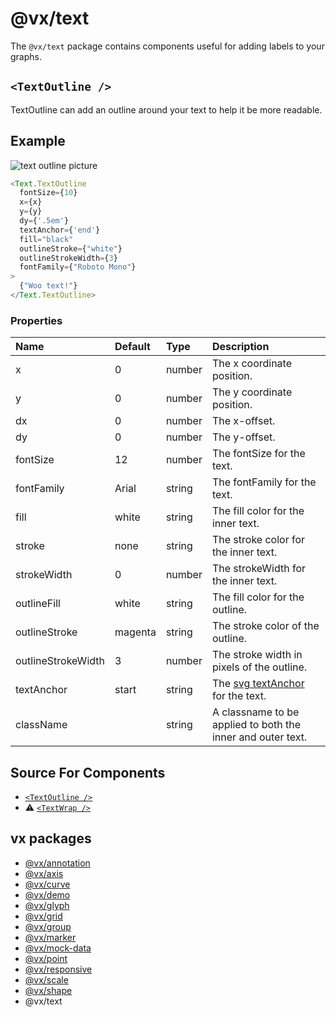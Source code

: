 # @vx/text

The `@vx/text` package contains components useful for adding labels to your graphs.

## `<TextOutline />`

TextOutline can add an outline around your text to help it be more readable.


## Example

![text outline picture](http://i.imgur.com/mpbbNTn.png)

``` js
<Text.TextOutline
  fontSize={10}
  x={x}
  y={y}
  dy={'.5em'}
  textAnchor={'end'}
  fill="black"
  outlineStroke={"white"}
  outlineStrokeWidth={3}
  fontFamily={"Roboto Mono"}
>
  {"Woo text!"}
</Text.TextOutline>
```

### Properties

|        Name        | Default |  Type  |                         Description                         |
|:------------------ |:------- |:------ |:----------------------------------------------------------- |
| x                  | 0       | number | The x coordinate position.                                  |
| y                  | 0       | number | The y coordinate position.                                  |
| dx                 | 0       | number | The x-offset.                                               |
| dy                 | 0       | number | The y-offset.                                               |
| fontSize           | 12      | number | The fontSize for the text.                                  |
| fontFamily         | Arial   | string | The fontFamily for the text.                                |
| fill               | white   | string | The fill color for the inner text.                          |
| stroke             | none    | string | The stroke color for the inner text.                        |
| strokeWidth        | 0       | number | The strokeWidth for the inner text.                         |
| outlineFill        | white   | string | The fill color for the outline.                             |
| outlineStroke      | magenta | string | The stroke color of the outline.                            |
| outlineStrokeWidth | 3       | number | The stroke width in pixels of the outline.                  |
| textAnchor         | start   | string | The [svg textAnchor](https://mzl.la/2pDkPXM) for the text.  |
| className          |         | string | A classname to be applied to both the inner and outer text. |


## Source For Components

- [`<TextOutline />`](https://github.com/hshoff/vx/blob/master/packages/vx-text/src/text/TextOutline.js)
- :warning: [`<TextWrap />`](https://github.com/hshoff/vx/blob/master/packages/vx-text/src/text/TextWrap.js)

## vx packages

- [@vx/annotation](https://github.com/hshoff/vx/tree/master/packages/vx-annotation)
- [@vx/axis](https://github.com/hshoff/vx/tree/master/packages/vx-axis)
- [@vx/curve](https://github.com/hshoff/vx/tree/master/packages/vx-curve)
- [@vx/demo](https://github.com/hshoff/vx/tree/master/packages/vx-demo)
- [@vx/glyph](https://github.com/hshoff/vx/tree/master/packages/vx-glyph)
- [@vx/grid](https://github.com/hshoff/vx/tree/master/packages/vx-grid)
- [@vx/group](https://github.com/hshoff/vx/tree/master/packages/vx-group)
- [@vx/marker](https://github.com/hshoff/vx/tree/master/packages/vx-marker)
- [@vx/mock-data](https://github.com/hshoff/vx/tree/master/packages/vx-mock-data)
- [@vx/point](https://github.com/hshoff/vx/tree/master/packages/vx-point)
- [@vx/responsive](https://github.com/hshoff/vx/tree/master/packages/vx-responsive)
- [@vx/scale](https://github.com/hshoff/vx/tree/master/packages/vx-scale)
- [@vx/shape](https://github.com/hshoff/vx/tree/master/packages/vx-shape)
- @vx/text
